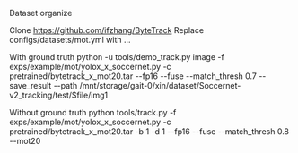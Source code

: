 Dataset organize

Clone https://github.com/ifzhang/ByteTrack
Replace configs/datasets/mot.yml with ...

With ground truth
python -u tools/demo_track.py image -f exps/example/mot/yolox_x_soccernet.py -c pretrained/bytetrack_x_mot20.tar --fp16 --fuse --match_thresh 0.7 --save_result --path /mnt/storage/gait-0/xin/dataset/Soccernet-v2_tracking/test/$file/img1


Without ground truth
python tools/track.py -f exps/example/mot/yolox_x_soccernet.py -c pretrained/bytetrack_x_mot20.tar -b 1 -d 1 --fp16 --fuse --match_thresh 0.8 --mot20


